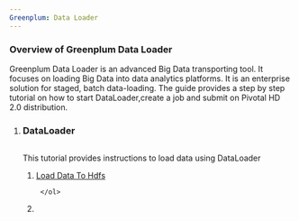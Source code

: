 ```yaml
---
Greenplum: Data Loader	
---
```


### Overview of Greenplum Data Loader

Greenplum Data Loader is an advanced Big Data transporting tool. It focuses on
loading Big Data into data analytics platforms. It is an enterprise solution for staged,
batch data-loading.
The guide provides a step by step tutorial on how to start DataLoader,create a job and submit on Pivotal HD 2.0 distribution.


<ol class="class-list">
      <li>
      <h3>DataLoader</h3>
      <span></span>
      <img src="/images/elephant_rgb_sq.png" alt=""><p class="description">
      This tutorial provides instructions to load data using DataLoader
      </p>
      <ol class="lesson-list">
        <li>
        <a href="/getting-started/data-loader/data-loader.html">
        Load Data To Hdfs
        </a>
        </li>

     </ol>
<li></li>

